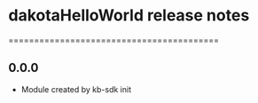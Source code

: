# dakotaHelloWorld release notes
=========================================

0.0.0
-----
* Module created by kb-sdk init
